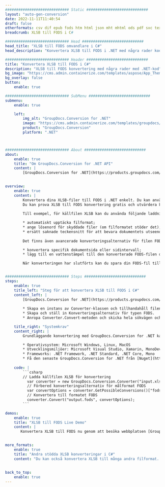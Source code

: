 ```yaml
---
############################# Static ############################
layout: "auto-gen-conversion"
date: 2022-11-11T11:40:54
draft: false
otherformats: csv dif epub fods htm html json mht mhtml ods pdf sxc tex tsv xlam xls xlsb xlsm xlsx xlt xltm xltx xml xps
breadcrumb: XLSB till FODS i C#

############################# Head ############################
head_title: "XLSB till FODS omvandlare i C#"
head_description: "Konvertera XLSB till FODS i .NET med några rader kod. Använd GroupDocs Document Conversion API för att konvertera över 160 filformat."

############################# Header ############################
title: "Konvertera XLSB till FODS i C#"
description: "XLSB till FODS konvertering med några rader med .NET-kod"
bg_image: "https://cms.admin.containerize.com/templates/aspose/App_Themes/V3/images/bg/header1.png"
bg_overlay: false
button:
    enable: true

############################# SubMenu ############################
submenu:
    enable: true

    left:
        img_alt: "GroupDocs.Conversion for .NET"
        image: "https://cms.admin.containerize.com/templates/groupdocs/images/product-logos/90x90-noborder/groupdocs-conversion-net.png"
        product: "GroupDocs.Conversion"
        platform: ".NET"



############################# About ############################
about:
    enable: true
    title: "Om GroupDocs.Conversion for .NET API"
    content: |
        [GroupDocs.Conversion for .NET](https://products.groupdocs.com/conversion/net/) kan användas för att konvertera Microsoft Word, Excel, PowerPoint, PDF, Visio och andra format. GroupDocs.Conversion är ett fristående API som är lämpligt för back-end och interna system där hög prestanda krävs. Det beror inte på någon programvara som Microsoft eller Open Office.
    

overview:
    enable: true
    content: |
        Konvertera dina XLSB-filer till FODS i .NET enkelt. Du kan använda bara ett par C# kodrader i valfri plattform som du vill, som - Windows, Linux, macOS.
        Du kan prova XLSB till FODS konvertering gratis och utvärdera konverteringsresultatens kvalitet. Tillsammans med enkla filkonverteringsscenarier kan du prova mer avancerade alternativ för att ladda källfilen XLSB och för att spara resultatet FODS. 
        
        Till exempel, för källfilen XLSB kan du använda följande laddningsalternativ:

        * automatiskt upptäcka filformat;
        * ange lösenord för skyddade filer (om filformatet stöder det);
        * ersätt saknade teckensnitt för att bevara dokumentets utseende.
        
        Det finns även avancerade konverteringsalternativ för filen FODS:

        * konvertera specifik dokumentsida eller sidintervall;
        * lägg till en vattenstämpel till den konverterade FODS-filen och många fler.

        När konverteringen har slutförts kan du spara din FODS-fil till den lokala filsökvägen eller någon tredje parts lagring som FTP, Amazon S3, Google Drive, Dropbox etc. Observera - för att konvertera XLSB till {{ TO}} det finns inget behov av någon ytterligare programvara installerad - som MS Office, Open Office, Adobe Acrobat Reader etc.


############################# Steps ############################
steps:
    enable: true
    title_left: "Steg för att konvertera XLSB till FODS i C#"
    content_left: |
        [GroupDocs.Conversion for .NET](https://products.groupdocs.com/conversion/net/) gör det enkelt för utvecklare att konvertera en XLSB-fil till FODS med några rader kod.
        
        * Skapa en instans av Converter-klassen och tillhandahåll filen XLSB med den fullständiga sökvägen
        * Skapa och ställ in Konverteringsalternativ för typen FODS.
        * Anropa Converter.Convert-metoden och skicka hela sökvägen och formatet (FODS) som en parameter

    title_right: "Systemkrav"
    content_right: |
        Grundläggande konvertering med GroupDocs.Conversion for .NET kan göras med bara några enkla steg. Våra API:er stöds på alla större plattformar och operativsystem. Innan du kör koden nedan, se till att du har följande förutsättningar installerade på ditt system.

        * Operativsystem: Microsoft Windows, Linux, MacOS
        * Utvecklingsmiljöer: Microsoft Visual Studio, Xamarin, MonoDevelop
        * Frameworks: .NET Framework, .NET Standard, .NET Core, Mono
        * Få den senaste GroupDocs.Conversion for .NET från [Nuget](https://www.nuget.org/packages/groupdocs.conversion)
         
    code: |
        ```csharp    
        // Ladda källfilen XLSB för konvertering
          var converter = new GroupDocs.Conversion.Converter("input.xlsb");
          // Förbered konverteringsalternativ för målformat FODS
          var convertOptions = converter.GetPossibleConversions()["fods"].ConvertOptions;
          // Konvertera till formatet FODS
          converter.Convert("output.fods", convertOptions);
        ```

demos:
    enable: true
    title: "XLSB till FODS Live Demo"
    content: |
       Konvertera XLSB till FODS nu genom att besöka webbplatsen [GroupDocs.Conversion App](https://products.groupdocs.app/conversion/family). Onlinedemo har följande fördelar
          

more_formats:
    enable: true
    title: "Andra stödda XLSB konverteringar i C#"
    content: "Du kan också konvertera XLSB till många andra filformat. Se listan nedan."
       
       
back_to_top:
    enable: true
---
```

